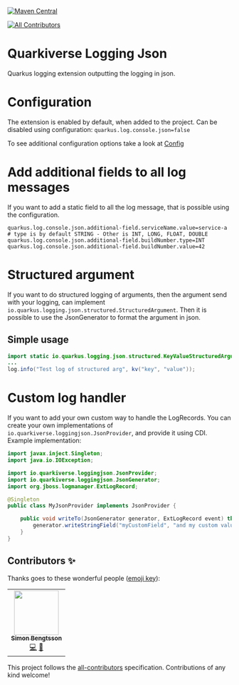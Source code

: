 [![Maven Central](https://img.shields.io/maven-central/v/io.quarkiverse.loggingjson/quarkiverse-logging-json?logo=apache-maven&style=for-the-badge)](https://search.maven.org/artifact/io.quarkiverse.loggingjson/quarkiverse-logging-json)
<!-- ALL-CONTRIBUTORS-BADGE:START - Do not remove or modify this section -->
[![All Contributors](https://img.shields.io/badge/all_contributors-1-orange.svg?style=flat-square)](#contributors-)
<!-- ALL-CONTRIBUTORS-BADGE:END -->
# Quarkiverse Logging Json
Quarkus logging extension outputting the logging in json.

# Configuration
The extension is enabled by default, when added to the project.
Can be disabled using configuration: `quarkus.log.console.json=false`

To see additional configuration options take a look at [Config](runtime/src/main/java/io/quarkiverse/loggingjson/Config.java)


# Add additional fields to all log messages
If you want to add a static field to all the log message, that is possible using the configuration.
```properties
quarkus.log.console.json.additional-field.serviceName.value=service-a
# type is by default STRING - Other is INT, LONG, FLOAT, DOUBLE 
quarkus.log.console.json.additional-field.buildNumber.type=INT
quarkus.log.console.json.additional-field.buildNumber.value=42
```

# Structured argument
If you want to do structured logging of arguments, then the argument send with your logging, can implement `io.quarkus.logging.json.structured.StructuredArgument`. Then it is possible to use the JsonGenerator to format the argument in json. 

## Simple usage
```java
import static io.quarkus.logging.json.structured.KeyValueStructuredArgument.*;
...
log.info("Test log of structured arg", kv("key", "value"));
```
# Custom log handler
If you want to add your own custom way to handle the LogRecords.
You can create your own implementations of `io.quarkiverse.loggingjson.JsonProvider`, and provide it using CDI.
Example implementation:
```java
import javax.inject.Singleton;
import java.io.IOException;

import io.quarkiverse.loggingjson.JsonProvider;
import io.quarkiverse.loggingjson.JsonGenerator;
import org.jboss.logmanager.ExtLogRecord;

@Singleton
public class MyJsonProvider implements JsonProvider {

    public void writeTo(JsonGenerator generator, ExtLogRecord event) throws IOException {
        generator.writeStringField("myCustomField", "and my custom value"); // Will be added to every log, as a field on the json.
    }
}
```

## Contributors ✨

Thanks goes to these wonderful people ([emoji key](https://allcontributors.org/docs/en/emoji-key)):

<!-- ALL-CONTRIBUTORS-LIST:START - Do not remove or modify this section -->
<!-- prettier-ignore-start -->
<!-- markdownlint-disable -->
<table>
  <tr>
    <td align="center"><a href="https://github.com/SlyngDK"><img src="https://avatars2.githubusercontent.com/u/6666094?v=4" width="100px;" alt=""/><br /><sub><b>Simon Bengtsson</b></sub></a><br /><a href="https://github.com/quarkiverse/quarkiverse-logging-json/commits?author=SlyngDK" title="Code">💻</a> <a href="#maintenance-SlyngDK" title="Maintenance">🚧</a></td>
  </tr>
</table>

<!-- markdownlint-enable -->
<!-- prettier-ignore-end -->
<!-- ALL-CONTRIBUTORS-LIST:END -->

This project follows the [all-contributors](https://github.com/all-contributors/all-contributors) specification. Contributions of any kind welcome!
